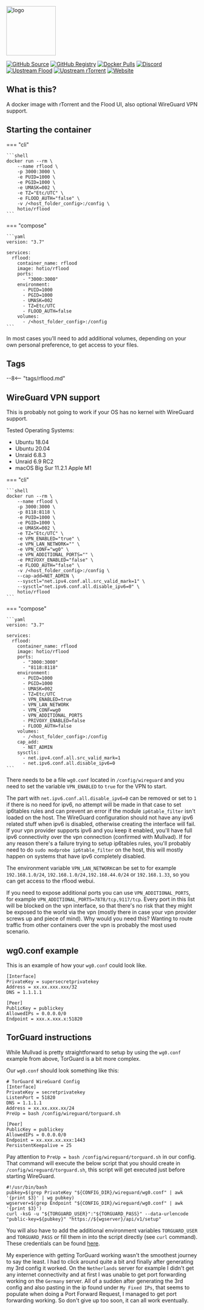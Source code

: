 [<img src="https://hotio.dev/img/rflood.png" alt="logo" height="130" width="130">](https://github.com/jesec/flood)

[![GitHub Source](https://img.shields.io/badge/github-source-ffb64c?style=flat-square&logo=github&logoColor=white&labelColor=757575)](https://github.com/hotio/rflood)
[![GitHub Registry](https://img.shields.io/badge/github-registry-ffb64c?style=flat-square&logo=github&logoColor=white&labelColor=757575)](https://github.com/orgs/hotio/packages/container/package/rflood)
[![Docker Pulls](https://img.shields.io/docker/pulls/hotio/rflood?color=ffb64c&style=flat-square&label=pulls&logo=docker&logoColor=white&labelColor=757575)](https://hub.docker.com/r/hotio/rflood)
[![Discord](https://img.shields.io/discord/610068305893523457?style=flat-square&color=ffb64c&label=discord&logo=discord&logoColor=white&labelColor=757575)](https://hotio.dev/discord)
[![Upstream Flood](https://img.shields.io/badge/upstream-flood-ffb64c?style=flat-square&labelColor=757575)](https://github.com/jesec/flood)
[![Upstream rTorrent](https://img.shields.io/badge/upstream-rtorrent-ffb64c?style=flat-square&labelColor=757575)](https://github.com/jesec/rtorrent)
[![Website](https://img.shields.io/badge/website-hotio.dev-ffb64c?style=flat-square&labelColor=757575)](https://hotio.dev/containers/rflood)

## What is this?

A docker image with rTorrent and the Flood UI, also optional WireGuard VPN support.

## Starting the container

=== "cli"

    ```shell
    docker run --rm \
        --name rflood \
        -p 3000:3000 \
        -e PUID=1000 \
        -e PGID=1000 \
        -e UMASK=002 \
        -e TZ="Etc/UTC" \
        -e FLOOD_AUTH="false" \
        -v /<host_folder_config>:/config \
        hotio/rflood
    ```

=== "compose"

    ```yaml
    version: "3.7"

    services:
      rflood:
        container_name: rflood
        image: hotio/rflood
        ports:
          - "3000:3000"
        environment:
          - PUID=1000
          - PGID=1000
          - UMASK=002
          - TZ=Etc/UTC
          - FLOOD_AUTH=false
        volumes:
          - /<host_folder_config>:/config
    ```

In most cases you'll need to add additional volumes, depending on your own personal preference, to get access to your files.

## Tags

--8<-- "tags/rflood.md"

## WireGuard VPN support

This is probably not going to work if your OS has no kernel with WireGuard support.

Tested Operating Systems:

* Ubuntu 18.04
* Ubuntu 20.04
* Unraid 6.8.3
* Unraid 6.9 RC2
* macOS Big Sur 11.2.1 Apple M1

=== "cli"

    ```shell
    docker run --rm \
        --name rflood \
        -p 3000:3000 \
        -p 8118:8118 \
        -e PUID=1000 \
        -e PGID=1000 \
        -e UMASK=002 \
        -e TZ="Etc/UTC" \
        -e VPN_ENABLED="true" \
        -e VPN_LAN_NETWORK="" \
        -e VPN_CONF="wg0" \
        -e VPN_ADDITIONAL_PORTS="" \
        -e PRIVOXY_ENABLED="false" \
        -e FLOOD_AUTH="false" \
        -v /<host_folder_config>:/config \
        --cap-add=NET_ADMIN \
        --sysctl="net.ipv4.conf.all.src_valid_mark=1" \
        --sysctl="net.ipv6.conf.all.disable_ipv6=0" \
        hotio/rflood
    ```

=== "compose"

    ```yaml
    version: "3.7"

    services:
      rflood:
        container_name: rflood
        image: hotio/rflood
        ports:
          - "3000:3000"
          - "8118:8118"
        environment:
          - PUID=1000
          - PGID=1000
          - UMASK=002
          - TZ=Etc/UTC
          - VPN_ENABLED=true
          - VPN_LAN_NETWORK
          - VPN_CONF=wg0
          - VPN_ADDITIONAL_PORTS
          - PRIVOXY_ENABLED=false
          - FLOOD_AUTH=false
        volumes:
          - /<host_folder_config>:/config
        cap_add:
          - NET_ADMIN
        sysctls:
          - net.ipv4.conf.all.src_valid_mark=1
          - net.ipv6.conf.all.disable_ipv6=0
    ```

There needs to be a file `wg0.conf` located in `/config/wireguard` and you need to set the variable `VPN_ENABLED` to `true` for the VPN to start.

The part with `net.ipv6.conf.all.disable_ipv6=0` can be removed or set to `1` if there is no need for ipv6, no attempt will be made in that case to set ip6tables rules and can prevent an error if the module `ip6table_filter` isn't loaded on the host. The WireGuard configuration should not have any ipv6 related stuff when ipv6 is disabled, otherwise creating the interface will fail. If your vpn provider supports ipv6 and you keep it enabled, you'll have full ipv6 connectivity over the vpn connection (confirmed with Mullvad). If for any reason there's a failure trying to setup ip6tables rules, you'll probably need to do `sudo modprobe ip6table_filter` on the host, this will mostly happen on systems that have ipv6 completely disabled.

The environment variable `VPN_LAN_NETWORK`can be set to for example `192.168.1.0/24`, `192.168.1.0/24,192.168.44.0/24` or `192.168.1.33`, so you can get access to the rflood webui.

If you need to expose additional ports you can use `VPN_ADDITIONAL_PORTS`, for example `VPN_ADDITIONAL_PORTS=7878/tcp,9117/tcp`. Every port in this list will be blocked on the vpn interface, so that there's no risk that they might be exposed to the world via the vpn (mostly there in case your vpn provider screws up and piece of mind). Why would you need this? Wanting to route traffic from other containers over the vpn is probably the most used scenario.

## wg0.conf example

This is an example of how your `wg0.conf` could look like.

```text
[Interface]
PrivateKey = supersecretprivatekey
Address = xx.xx.xxx.xxx/32
DNS = 1.1.1.1

[Peer]
PublicKey = publickey
AllowedIPs = 0.0.0.0/0
Endpoint = xxx.x.xxx.x:51820
```

## TorGuard instructions

While Mullvad is pretty straightforward to setup by using the `wg0.conf` example from above, TorGuard is a bit more complex.

Our `wg0.conf` should look something like this:

```text
# TorGuard WireGuard Config
[Interface]
PrivateKey = secretprivatekey
ListenPort = 51820
DNS = 1.1.1.1
Address = xx.xx.xxx.xx/24
PreUp = bash /config/wireguard/torguard.sh

[Peer]
PublicKey = publickey
AllowedIPs = 0.0.0.0/0
Endpoint = xx.xxx.xx.xxx:1443
PersistentKeepalive = 25
```

Pay attention to `PreUp = bash /config/wireguard/torguard.sh` in our config. That command will execute the below script that you should create in `/config/wireguard/torguard.sh`, this script will get executed just before starting WireGuard.

```shell
#!/usr/bin/bash
pubkey=$(grep PrivateKey "${CONFIG_DIR}/wireguard/wg0.conf" | awk '{print $3}' | wg pubkey)
wgserver=$(grep Endpoint "${CONFIG_DIR}/wireguard/wg0.conf" | awk '{print $3}')
curl -ksG -u "${TORGUARD_USER}":"${TORGUARD_PASS}" --data-urlencode "public-key=${pubkey}" "https://${wgserver}/api/v1/setup"
```

You will also have to add the additional environment variables `TORGUARD_USER` and `TORGUARD_PASS` or fill them in into the script directly (see `curl` command). These credentials can be found [here](https://torguard.net/clientarea.php?action=changepw).

My experience with getting TorGuard working wasn't the smoothest journey to say the least. I had to click around quite a bit and finally after generating my 3rd config it worked. On the `Netherlands` server for example I didn't get any internet connectivity and at first I was unable to get port forwarding working on the `Germany` server. All of a sudden after generating the 3rd config and also pasting in the ip found under `My Fixed IPs`, that seems to populate when doing a Port Forward Request, I managed to get port forwarding working. So don't give up too soon, it can all work eventually.
